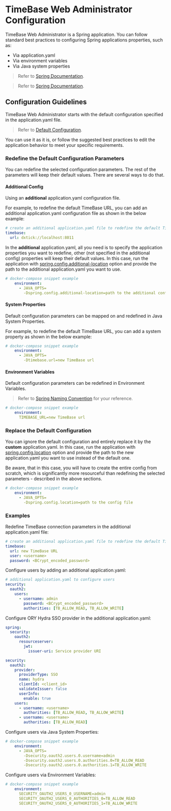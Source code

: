 # TimeBase Web Administrator Configuration

TimeBase Web Administrator is a Spring application. You can follow standard best practices to configuring Spring applications properties, such as:

* Via application.yaml
* Via environment variables
* Via Java system properties 

> Refer to [Spring Documentation](https://docs.spring.io/spring-boot/docs/2.1.9.RELEASE/reference/html/boot-features-external-config.html).

> Refer to [Spring Documentation](https://docs.spring.io/spring-boot/docs/1.2.0.M1/reference/html/howto-properties-and-configuration.html).

## Configuration Guidelines

TimeBase Web Administrator starts with the default configuration specified in the application.yaml file.

> Refer to [Default Configuration](https://github.com/epam/TimebaseWS/blob/main/java/ws-server/src/main/resources/application.yaml).

You can use it as it is, or follow the suggested best practices to edit the application behavior to meet your specific requirements. 

### Redefine the Default Configuration Parameters

You can redefine the selected configuration parameters. The rest of the parameters will keep their default values. There are several ways to do that. 

#### Additional Config

Using an **additional** application.yaml configuration file.

For example, to redefine the default TimeBase URL, you can add an additional application.yaml configuration file as shown in the below example: 

```yaml
# create an additional application.yaml file to redefine the default TimeBase url
timebase:
  url: dxtick://localhost:8011
```

In the **additional** application.yaml, all you need is to specify the application properties you want to redefine, other (not specified in the additional config) properties will keep their default values. In this case, run the application with [spring.config.additional-location](https://docs.spring.io/spring-boot/docs/2.1.9.RELEASE/reference/html/boot-features-external-config.html#:~:text=Alternatively%2C%20when%20custom,becomes%20the%20following%3A) option and provide the path to the additional application.yaml you want to use. 

```yaml
# docker-compose snippet example
    environment:
      - JAVA_OPTS=
        -Dspring.config.additional-location=path to the additional config
```

#### System Properties 

Default configuration parameters can be mapped on and redefined in Java System Properties.

For example, to redefine the default TimeBase URL, you can add a system property as shown in the below example: 

```yaml
# docker-compose snippet example
    environment:
      - JAVA_OPTS=
        -Dtimebase.url=new TimeBase url
```

#### Environment Variables

Default configuration parameters can be redefined in Environment Variables.

> Refer to [Spring Naming Convention](https://docs.spring.io/spring-boot/docs/2.1.9.RELEASE/reference/html/boot-features-external-config.html#boot-features-external-config-relaxed-binding) for your reference. 

```yaml
# docker-compose snippet example
    environment:
      TIMEBASE_URL=new TimeBase url
```

### Replace the Default Configuration 

You can ignore the default configuration and entirely replace it by the **custom** application.yaml. In this case, run the application with [spring.config.location](https://docs.spring.io/spring-boot/docs/2.1.9.RELEASE/reference/html/boot-features-external-config.html#:~:text=When%20custom%20config%20locations%20are%20configured%20by%20using%20spring.config.location%2C%20they%20replace%20the%20default%20locations.%20For%20example%2C%20if%20spring.config.location%20is%20configured%20with%20the%20value%20classpath%3A/custom%2Dconfig/%2Cfile%3A./custom%2Dconfig/%2C%20the%20search%20order%20becomes%20the%20following%3A) option and provide the path to the new application.yaml you want to use instead of the default one. 

Be aware, that in this case, you will have to create the entire config from scratch, which is significantly more resourceful than redefining the selected parameters - described in the above sections. 

```yaml
# docker-compose snippet example
    environment:
      - JAVA_OPTS=
        -Dspring.config.location=path to the config file
```

### Examples 

Redefine TimeBase connection parameters in the additional application.yaml file:

```yaml
# create an additional application.yaml file to redefine the default TimeBase parameters
timebase:
  url: new TimeBase URL
  user: <username>
  password: <BCrypt_encoded_password>
```

Configure users by adding an additional application.yaml: 

```yaml
# additional application.yaml to configure users
security:
  oauth2:
    users:
      - username: admin
        password: <BCrypt_encoded_password>
        authorities: [TB_ALLOW_READ, TB_ALLOW_WRITE]
```

Configure ORY Hydra SSO provider in the additional application.yaml:

```yaml
spring:
  security:
    oauth2:
      resourceserver:
        jwt:
          issuer-uri: Service provider URI

security:
  oauth2:
    provider:
      providerType: SSO
      name: hydra
      clientId: <client_id>
      validateIssuer: false
      userInfo:
        enable: true
    users:
      - username: <username>
        authorities: [TB_ALLOW_READ, TB_ALLOW_WRITE]
      - username: <username>
        authorities: [TB_ALLOW_READ]
```

Configure users via Java System Properties: 

```yaml
# docker-compose snippet example
    environment:
      - JAVA_OPTS=
        -Dsecurity.oauth2.users.0.username=admin
        -Dsecurity.oauth2.users.0.authorities.0=TB_ALLOW_READ
        -Dsecurity.oauth2.users.0.authorities.1=TB_ALLOW_WRITE
```

Configure users via Environment Variables: 

```yaml
# docker-compose snippet example
    environment:
      SECURITY_OAUTH2_USERS_0_USERNAME=admin
      SECURITY_OAUTH2_USERS_0_AUTHORITIES_0=TB_ALLOW_READ
      SECURITY_OAUTH2_USERS_0_AUTHORITIES_1=TB_ALLOW_WRITE
```